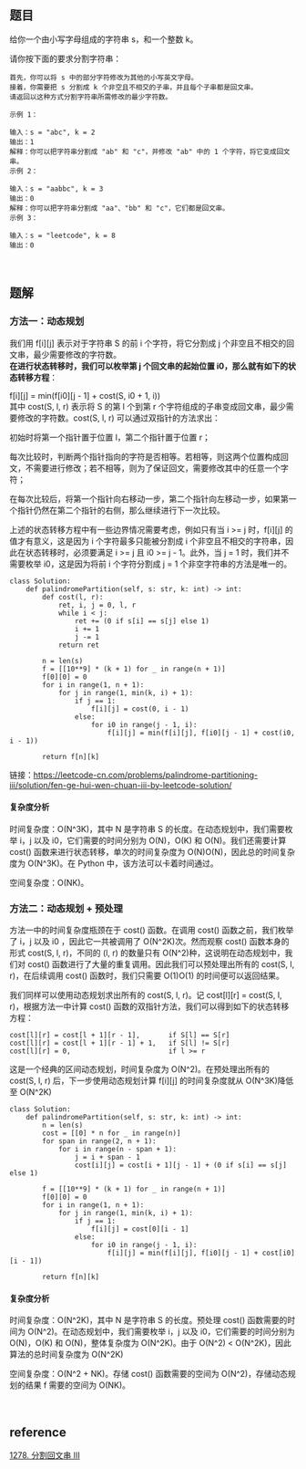 ## 题目
给你一个由小写字母组成的字符串 s，和一个整数 k。

请你按下面的要求分割字符串：
```
首先，你可以将 s 中的部分字符修改为其他的小写英文字母。
接着，你需要把 s 分割成 k 个非空且不相交的子串，并且每个子串都是回文串。
请返回以这种方式分割字符串所需修改的最少字符数。

示例 1：

输入：s = "abc", k = 2
输出：1
解释：你可以把字符串分割成 "ab" 和 "c"，并修改 "ab" 中的 1 个字符，将它变成回文串。
示例 2：

输入：s = "aabbc", k = 3
输出：0
解释：你可以把字符串分割成 "aa"、"bb" 和 "c"，它们都是回文串。
示例 3：

输入：s = "leetcode", k = 8
输出：0
```

&nbsp;
## 题解
### 方法一：动态规划
我们用 f[i][j] 表示对于字符串 S 的前 i 个字符，将它分割成 j 个非空且不相交的回文串，最少需要修改的字符数。  
**在进行状态转移时，我们可以枚举第 j 个回文串的起始位置 i0，那么就有如下的状态转移方程**：

f[i][j] = min(f[i0][j - 1] + cost(S, i0 + 1, i))  
其中 cost(S, l, r) 表示将 S 的第 l 个到第 r 个字符组成的子串变成回文串，最少需要修改的字符数。cost(S, l, r) 可以通过双指针的方法求出：

初始时将第一个指针置于位置 l，第二个指针置于位置 r；

每次比较时，判断两个指针指向的字符是否相等。若相等，则这两个位置构成回文，不需要进行修改；若不相等，则为了保证回文，需要修改其中的任意一个字符；

在每次比较后，将第一个指针向右移动一步，第二个指针向左移动一步，如果第一个指针仍然在第二个指针的右侧，那么继续进行下一次比较。

上述的状态转移方程中有一些边界情况需要考虑，例如只有当 i >= j 时，f[i][j] 的值才有意义，这是因为 i 个字符最多只能被分割成 i 个非空且不相交的字符串，因此在状态转移时，必须要满足 i >= j 且 i0 >= j - 1。此外，当 j = 1 时，我们并不需要枚举 i0，这是因为将前 i 个字符分割成 j = 1 个非空字符串的方法是唯一的。

```
class Solution:
    def palindromePartition(self, s: str, k: int) -> int:
        def cost(l, r):
            ret, i, j = 0, l, r
            while i < j:
                ret += (0 if s[i] == s[j] else 1)
                i += 1
                j -= 1
            return ret
        
        n = len(s)
        f = [[10**9] * (k + 1) for _ in range(n + 1)]
        f[0][0] = 0
        for i in range(1, n + 1):
            for j in range(1, min(k, i) + 1):
                if j == 1:
                    f[i][j] = cost(0, i - 1)
                else:
                    for i0 in range(j - 1, i):
                        f[i][j] = min(f[i][j], f[i0][j - 1] + cost(i0, i - 1))
        
        return f[n][k]
```
链接：https://leetcode-cn.com/problems/palindrome-partitioning-iii/solution/fen-ge-hui-wen-chuan-iii-by-leetcode-solution/
#### 复杂度分析
时间复杂度：O(N^3K)，其中 N 是字符串 S 的长度。在动态规划中，我们需要枚举 i，j 以及 i0，它们需要的时间分别为 O(N)，O(K) 和 O(N)。我们还需要计算 cost() 函数来进行状态转移，单次的时间复杂度为 O(N)O(N)，因此总的时间复杂度为 O(N^3K)。在 Python 中，该方法可以卡着时间通过。

空间复杂度：O(NK)。
### 方法二：动态规划 + 预处理
方法一中的时间复杂度瓶颈在于 cost() 函数。在调用 cost() 函数之前，我们枚举了 i，j 以及 i0 ，因此它一共被调用了 O(N^2K)次。然而观察 cost() 函数本身的形式 cost(S, l, r)，不同的 (l, r) 的数量只有 O(N^2)种，这说明在动态规划中，我们对 cost() 函数进行了大量的重复调用。因此我们可以预处理出所有的 cost(S, l, r)，在后续调用 cost() 函数时，我们只需要 O(1)O(1) 的时间便可以返回结果。

我们同样可以使用动态规划求出所有的 cost(S, l, r)。记 cost[l][r] = cost(S, l, r)，根据方法一中计算 cost() 函数的双指针方法，我们可以得到如下的状态转移方程：
```
cost[l][r] = cost[l + 1][r - 1],       if S[l] == S[r]
cost[l][r] = cost[l + 1][r - 1] + 1,   if S[l] != S[r]
cost[l][r] = 0,                        if l >= r
```
这是一个经典的区间动态规划，时间复杂度为 O(N^2)。在预处理出所有的 cost(S, l, r) 后，下一步使用动态规划计算 f[i][j] 的时间复杂度就从 O(N^3K)降低至 O(N^2K)
```
class Solution:
    def palindromePartition(self, s: str, k: int) -> int:
        n = len(s)
        cost = [[0] * n for _ in range(n)]
        for span in range(2, n + 1):
            for i in range(n - span + 1):
                j = i + span - 1
                cost[i][j] = cost[i + 1][j - 1] + (0 if s[i] == s[j] else 1)

        f = [[10**9] * (k + 1) for _ in range(n + 1)]
        f[0][0] = 0
        for i in range(1, n + 1):
            for j in range(1, min(k, i) + 1):
                if j == 1:
                    f[i][j] = cost[0][i - 1]
                else:
                    for i0 in range(j - 1, i):
                        f[i][j] = min(f[i][j], f[i0][j - 1] + cost[i0][i - 1])
        
        return f[n][k]
```
#### 复杂度分析
时间复杂度：O(N^2K)，其中 N 是字符串 S 的长度。预处理 cost() 函数需要的时间为 O(N^2)。在动态规划中，我们需要枚举 i，j 以及 i0，它们需要的时间分别为 O(N)，O(K) 和 O(N)，整体复杂度为 O(N^2K)。由于 O(N^2) < O(N^2K)，因此算法的总时间复杂度为 O(N^2K)

空间复杂度：O(N^2 + NK)。存储 cost() 函数需要的空间为 O(N^2)，存储动态规划的结果 f 需要的空间为 O(NK)。

&nbsp;
## reference
[1278. 分割回文串 III](https://leetcode-cn.com/problems/palindrome-partitioning-iii/)
